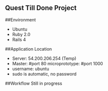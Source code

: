 Quest Till Done Project
-

##Environment
* Ubuntu
* Ruby 2.0
* Rails 4

##Application Location
* Server: 54.200.206.254
(Temp)
* Master: #port 80
  microprototype: #port 1000
* username: ubuntu
* sudo is automatic, no password

##Workflow
 Still in progress
